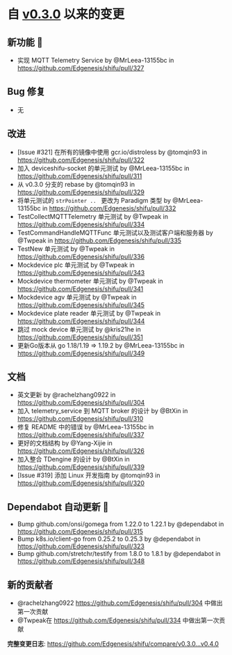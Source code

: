# 自 [v0.3.0](https://github.com/Edgenesis/shifu/releases/tag/v0.3.0) 以来的变更

## 新功能 🎉

* <enhance> 实现 MQTT Telemetry Service by @MrLeea-13155bc in https://github.com/Edgenesis/shifu/pull/327

## Bug 修复
* 无


## 改进
* [Issue #321] 在所有的镜像中使用 gcr.io/distroless by @tomqin93 in https://github.com/Edgenesis/shifu/pull/322
* <enhance> 加入 deviceshifu-socket 的单元测试 by @MrLeea-13155bc in https://github.com/Edgenesis/shifu/pull/311
* <feature> 从 v0.3.0 分支的 rebase by @tomqin93 in https://github.com/Edgenesis/shifu/pull/329
* 将单元测试的 `strPointer .. ` 更改为 Paradigm 类型 by @MrLeea-13155bc in https://github.com/Edgenesis/shifu/pull/332
* TestCollectMQTTTelemetry 单元测试 by @Twpeak in https://github.com/Edgenesis/shifu/pull/334
* TestCommandHandleMQTTFunc 单元测试以及测试客户端和服务器 by @Twpeak in https://github.com/Edgenesis/shifu/pull/335
* TestNew 单元测试 by @Twpeak in https://github.com/Edgenesis/shifu/pull/336
* Mockdevice plc 单元测试 by @Twpeak in https://github.com/Edgenesis/shifu/pull/343
* Mockdevice thermometer 单元测试 by @Twpeak in https://github.com/Edgenesis/shifu/pull/341
* Mockdevice agv 单元测试 by @Twpeak in https://github.com/Edgenesis/shifu/pull/345
* Mockdevice plate reader 单元测试 by @Twpeak in https://github.com/Edgenesis/shifu/pull/344
* 跳过 mock device 单元测试 by @kris21he in https://github.com/Edgenesis/shifu/pull/351
* 更新Go版本从 go 1.18/1.19 => 1.19.2 by @MrLeea-13155bc in https://github.com/Edgenesis/shifu/pull/349

## 文档

* 英文更新 by @rachelzhang0922 in https://github.com/Edgenesis/shifu/pull/304
* 加入 telemetry_service 到 MQTT broker 的设计 by @BtXin in https://github.com/Edgenesis/shifu/pull/310
* <docs> 修复 README 中的错误 by @MrLeea-13155bc in https://github.com/Edgenesis/shifu/pull/337
* 更好的文档结构 by @Yang-Xijie in https://github.com/Edgenesis/shifu/pull/326
* 加入整合 TDengine 的设计 by @BtXin in https://github.com/Edgenesis/shifu/pull/339
* [Issue #319] 添加 Linux 开发指南 by @tomqin93 in https://github.com/Edgenesis/shifu/pull/320

## Dependabot 自动更新 🤖

* Bump github.com/onsi/gomega from 1.22.0 to 1.22.1 by @dependabot in https://github.com/Edgenesis/shifu/pull/315
* Bump k8s.io/client-go from 0.25.2 to 0.25.3 by @dependabot in https://github.com/Edgenesis/shifu/pull/323
* Bump github.com/stretchr/testify from 1.8.0 to 1.8.1 by @dependabot in https://github.com/Edgenesis/shifu/pull/348

## 新的贡献者

* @rachelzhang0922  https://github.com/Edgenesis/shifu/pull/304 中做出第一次贡献
* @Twpeak在 https://github.com/Edgenesis/shifu/pull/334 中做出第一次贡献

**完整变更日志**: https://github.com/Edgenesis/shifu/compare/v0.3.0...v0.4.0